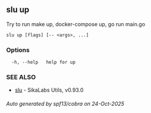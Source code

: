## slu up

Try to run make up, docker-compose up, go run main.go

```
slu up [flags] [-- <args>, ...]
```

### Options

```
  -h, --help   help for up
```

### SEE ALSO

* [slu](slu.md)	 - SikaLabs Utils, v0.93.0

###### Auto generated by spf13/cobra on 24-Oct-2025
